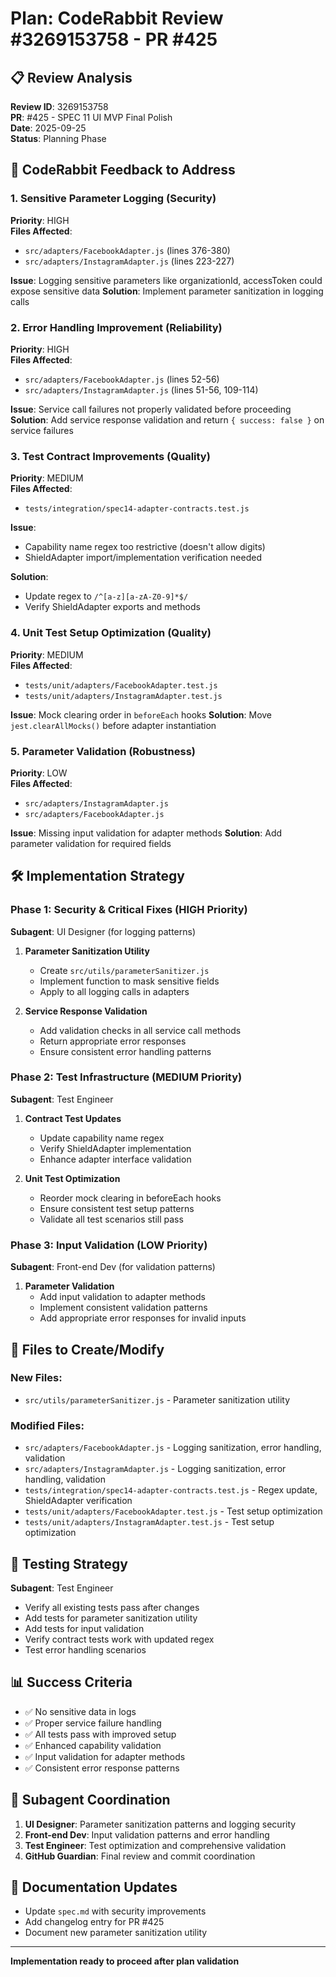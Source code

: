 # Plan: CodeRabbit Review #3269153758 - PR #425

## 📋 Review Analysis
**Review ID**: 3269153758  
**PR**: #425 - SPEC 11 UI MVP Final Polish  
**Date**: 2025-09-25  
**Status**: Planning Phase

## 🎯 CodeRabbit Feedback to Address

### 1. **Sensitive Parameter Logging (Security)**
**Priority**: HIGH  
**Files Affected**:
- `src/adapters/FacebookAdapter.js` (lines 376-380)
- `src/adapters/InstagramAdapter.js` (lines 223-227)

**Issue**: Logging sensitive parameters like organizationId, accessToken could expose sensitive data
**Solution**: Implement parameter sanitization in logging calls

### 2. **Error Handling Improvement (Reliability)**
**Priority**: HIGH  
**Files Affected**:
- `src/adapters/FacebookAdapter.js` (lines 52-56)
- `src/adapters/InstagramAdapter.js` (lines 51-56, 109-114)

**Issue**: Service call failures not properly validated before proceeding
**Solution**: Add service response validation and return `{ success: false }` on service failures

### 3. **Test Contract Improvements (Quality)**
**Priority**: MEDIUM  
**Files Affected**:
- `tests/integration/spec14-adapter-contracts.test.js`

**Issue**: 
- Capability name regex too restrictive (doesn't allow digits)
- ShieldAdapter import/implementation verification needed

**Solution**: 
- Update regex to `/^[a-z][a-zA-Z0-9]*$/`
- Verify ShieldAdapter exports and methods

### 4. **Unit Test Setup Optimization (Quality)**
**Priority**: MEDIUM  
**Files Affected**:
- `tests/unit/adapters/FacebookAdapter.test.js`
- `tests/unit/adapters/InstagramAdapter.test.js`

**Issue**: Mock clearing order in `beforeEach` hooks
**Solution**: Move `jest.clearAllMocks()` before adapter instantiation

### 5. **Parameter Validation (Robustness)**
**Priority**: LOW  
**Files Affected**:
- `src/adapters/InstagramAdapter.js`
- `src/adapters/FacebookAdapter.js`

**Issue**: Missing input validation for adapter methods
**Solution**: Add parameter validation for required fields

## 🛠 Implementation Strategy

### Phase 1: Security & Critical Fixes (HIGH Priority)
**Subagent**: UI Designer (for logging patterns)
1. **Parameter Sanitization Utility**
   - Create `src/utils/parameterSanitizer.js`
   - Implement function to mask sensitive fields
   - Apply to all logging calls in adapters

2. **Service Response Validation** 
   - Add validation checks in all service call methods
   - Return appropriate error responses
   - Ensure consistent error handling patterns

### Phase 2: Test Infrastructure (MEDIUM Priority)  
**Subagent**: Test Engineer
1. **Contract Test Updates**
   - Update capability name regex
   - Verify ShieldAdapter implementation
   - Enhance adapter interface validation

2. **Unit Test Optimization**
   - Reorder mock clearing in beforeEach hooks
   - Ensure consistent test setup patterns
   - Validate all test scenarios still pass

### Phase 3: Input Validation (LOW Priority)
**Subagent**: Front-end Dev (for validation patterns)
1. **Parameter Validation**
   - Add input validation to adapter methods
   - Implement consistent validation patterns
   - Add appropriate error responses for invalid inputs

## 📁 Files to Create/Modify

### New Files:
- `src/utils/parameterSanitizer.js` - Parameter sanitization utility

### Modified Files:
- `src/adapters/FacebookAdapter.js` - Logging sanitization, error handling, validation
- `src/adapters/InstagramAdapter.js` - Logging sanitization, error handling, validation  
- `tests/integration/spec14-adapter-contracts.test.js` - Regex update, ShieldAdapter verification
- `tests/unit/adapters/FacebookAdapter.test.js` - Test setup optimization
- `tests/unit/adapters/InstagramAdapter.test.js` - Test setup optimization

## 🧪 Testing Strategy
**Subagent**: Test Engineer
- Verify all existing tests pass after changes
- Add tests for parameter sanitization utility
- Add tests for input validation
- Verify contract tests work with updated regex
- Test error handling scenarios

## 📊 Success Criteria
- ✅ No sensitive data in logs
- ✅ Proper service failure handling
- ✅ All tests pass with improved setup
- ✅ Enhanced capability validation
- ✅ Input validation for adapter methods
- ✅ Consistent error response patterns

## 🔄 Subagent Coordination
1. **UI Designer**: Parameter sanitization patterns and logging security
2. **Front-end Dev**: Input validation patterns and error handling  
3. **Test Engineer**: Test optimization and comprehensive validation
4. **GitHub Guardian**: Final review and commit coordination

## 📝 Documentation Updates
- Update `spec.md` with security improvements
- Add changelog entry for PR #425
- Document new parameter sanitization utility

---
**Implementation ready to proceed after plan validation**